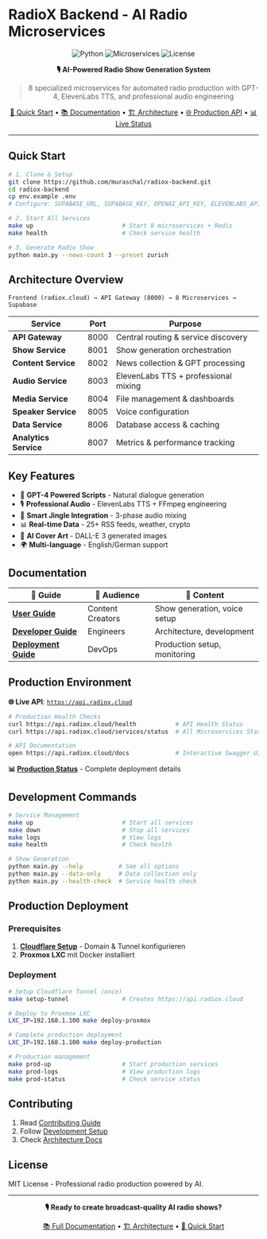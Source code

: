 # RadioX Backend - AI Radio Microservices

<div align="center">

![Python](https://img.shields.io/badge/python-3.9+-blue)
![Microservices](https://img.shields.io/badge/microservices-8-orange)
![License](https://img.shields.io/badge/license-MIT-blue)

**🎙️ AI-Powered Radio Show Generation System**

> 8 specialized microservices for automated radio production with GPT-4, ElevenLabs TTS, and professional audio engineering

[🚀 Quick Start](#quick-start) • [📚 Documentation](docs/) • [🏗️ Architecture](docs/developer-guide/architecture.md) • [🌐 Production API](https://api.radiox.cloud) • [📊 Live Status](https://api.radiox.cloud/health)

</div>

---

## Quick Start

```bash
# 1. Clone & Setup
git clone https://github.com/muraschal/radiox-backend.git
cd radiox-backend
cp env.example .env
# Configure: SUPABASE_URL, SUPABASE_KEY, OPENAI_API_KEY, ELEVENLABS_API_KEY

# 2. Start All Services
make up                         # Start 8 microservices + Redis
make health                     # Check service health

# 3. Generate Radio Show
python main.py --news-count 3 --preset zurich
```

## Architecture Overview

```
Frontend (radiox.cloud) → API Gateway (8000) → 8 Microservices → Supabase
```

| Service | Port | Purpose |
|---------|------|---------|
| **API Gateway** | 8000 | Central routing & service discovery |
| **Show Service** | 8001 | Show generation orchestration |
| **Content Service** | 8002 | News collection & GPT processing |
| **Audio Service** | 8003 | ElevenLabs TTS + professional mixing |
| **Media Service** | 8004 | File management & dashboards |
| **Speaker Service** | 8005 | Voice configuration |
| **Data Service** | 8006 | Database access & caching |
| **Analytics Service** | 8007 | Metrics & performance tracking |

## Key Features

- 🤖 **GPT-4 Powered Scripts** - Natural dialogue generation
- 🎙️ **Professional Audio** - ElevenLabs TTS + FFmpeg engineering
- 🎵 **Smart Jingle Integration** - 3-phase audio mixing
- 📊 **Real-time Data** - 25+ RSS feeds, weather, crypto
- 🎨 **AI Cover Art** - DALL-E 3 generated images
- 🌍 **Multi-language** - English/German support

## Documentation

| 📖 Guide | 🎯 Audience | 📝 Content |
|----------|-------------|-------------|
| **[User Guide](docs/user-guide/)** | Content Creators | Show generation, voice setup |
| **[Developer Guide](docs/developer-guide/)** | Engineers | Architecture, development |
| **[Deployment Guide](docs/deployment/)** | DevOps | Production setup, monitoring |

## Production Environment

**🌐 Live API**: [`https://api.radiox.cloud`](https://api.radiox.cloud)

```bash
# Production Health Checks
curl https://api.radiox.cloud/health           # API Health Status
curl https://api.radiox.cloud/services/status  # All Microservices Status

# API Documentation
open https://api.radiox.cloud/docs             # Interactive Swagger UI
```

**📊 [Production Status](docs/deployment/production-status.md)** - Complete deployment details

## Development Commands

```bash
# Service Management
make up                         # Start all services
make down                       # Stop all services
make logs                       # View logs
make health                     # Check health

# Show Generation
python main.py --help          # See all options
python main.py --data-only     # Data collection only
python main.py --health-check  # Service health check
```

## Production Deployment

### Prerequisites
1. **[Cloudflare Setup](docs/deployment/cloudflare-setup.md)** - Domain & Tunnel konfigurieren
2. **Proxmox LXC** mit Docker installiert

### Deployment
```bash
# Setup Cloudflare Tunnel (once)
make setup-tunnel               # Creates https://api.radiox.cloud

# Deploy to Proxmox LXC
LXC_IP=192.168.1.100 make deploy-proxmox

# Complete production deployment
LXC_IP=192.168.1.100 make deploy-production

# Production management
make prod-up                    # Start production services
make prod-logs                  # View production logs
make prod-status                # Check service status
```

## Contributing

1. Read [Contributing Guide](docs/developer-guide/contributing.md)
2. Follow [Development Setup](docs/developer-guide/development.md)
3. Check [Architecture Docs](docs/developer-guide/architecture.md)

## License

MIT License - Professional radio production powered by AI.

---

<div align="center">

**🎙️ Ready to create broadcast-quality AI radio shows?**

[📚 Full Documentation](docs/) • [🏗️ Architecture](docs/developer-guide/architecture.md) • [🚀 Quick Start](#quick-start)

</div>
